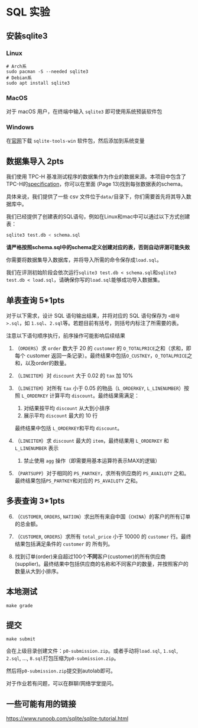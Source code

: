 # SQL 实验

## 安装sqlite3

### Linux

```shell
# Arch系
sudo pacman -S --needed sqlite3
# Debian系
sudo apt install sqlite3
```

### MacOS

对于 macOS 用户，在终端中输入 `sqlite3` 即可使用系统预装软件包

### Windows

在[官网](https://www.sqlite.org/download.html)下载 `sqlite-tools-win` 软件包，然后添加到系统变量

## 数据集导入 2pts

我们使用 TPC-H 基准测试程序的数据集作为作业的数据来源。本项目中包含了TPC-H的[specification](tpc-h_v3.0.0.pdf)，你可以在里面 (Page 13)找到每张数据表的schema。

具体来说，我们提供了一些 csv 文件位于```data/```目录下，你们需要首先将其导入数据库中。

我们已经提供了创建表的SQL语句，例如在Linux和mac中可以通过以下方式创建表：

```bash
sqlite3 test.db < schema.sql
```

**请严格按照schema.sql中的schema定义创建对应的表，否则自动评测可能失败**

你需要将数据集导入数据库，并将导入所需的命令保存成`load.sql`。

我们在评测初始阶段会依次运行`sqlite3 test.db < schema.sql`和`sqlite3 test.db < load.sql`，请确保你写的`load.sql`能够成功导入数据集。

## 单表查询 5*1pts

对于以下需求，设计 SQL 语句输出结果，并将对应的 SQL 语句保存为 `<题号>.sql`，如 `1.sql`、`2.sql`等。若题目前有括号，则括号内标注了所需要的表。

注意以下语句顺序执行，前序操作可能影响后续结果

1. （`ORDERS`）求 `order` 数大于 20 的 `customer` 的 `O_TOTALPRICE`之和（求和，即每个 customer 返回一条记录）。最终结果中包括`O_CUSTKEY`，`O_TOTALPRICE`之和，以及order的数量。
2. （`LINEITEM`）对 `discount` 大于 0.02 的 `tax` 加 10%
3. （`LINEITEM`）对所有 `tax` 小于 0.05 的物品（`L_ORDERKEY`, `L_LINENUMBER`）按照 `L_ORDERKEY` 计算平均 `discount`。最终结果需满足：
   1. 对结果按平均 `discount` 从大到小排序
   2. 展示平均 `discount` 最大的 10 行

   最终结果中包括 `L_ORDERKEY`和平均 `discount`。
4. （`LINEITEM`）求 `discount` 最大的 `item`，最终结果用 `L_ORDERKEY` 和 `L_LINENUMBER` 表示
   1. 禁止使用 `agg` 操作（即需要用基本运算符表示MAX的逻辑）
5. （`PARTSUPP`）对于相同的 `PS_PARTKEY`，求所有供应商的 `PS_AVAILQTY` 之和。最终结果包括`PS_PARTKEY`和对应的 `PS_AVAILQTY` 之和。

## 多表查询 3*1pts

6. （`CUSTOMER`, `ORDERS`, `NATION`）求出所有来自中国（`CHINA`）的客户的所有订单的总金额。

7. （`CUSTOMER`, `ORDERS`）求所有 `total_price` 小于 10000 的 `customer` 行。最终结果包括满足条件的 `customer` 的 所有列。

8. 找到订单(order)来自超过100个**不同**客户(customer)的所有供应商(supplier)。最终结果中包括供应商的名称和不同客户的数量，并按照客户的数量从大到小排序。

## 本地测试

```shell
make grade
```

## 提交

```shell
make submit
```

会在上级目录创建文件：`p0-submission.zip`。或者手动将`load.sql`, `1.sql`, `2.sql`, ..., `8.sql`打包压缩为`p0-submission.zip`。

然后将`p0-submission.zip`提交到autolab即可。

对于作业若有问题，可以在群聊/网络学堂提问。

## 一些可能有用的链接

<https://www.runoob.com/sqlite/sqlite-tutorial.html>

